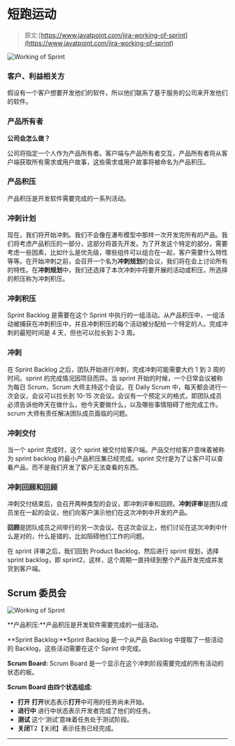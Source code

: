 # 短跑运动

> 原文:[https://www.javatpoint.com/jira-working-of-sprint](https://www.javatpoint.com/jira-working-of-sprint)

![Working of Sprint](../Images/7ff41176f88f4150a3b6193071ae843f.png)

### 客户、利益相关方

假设有一个客户想要开发他们的软件，所以他们联系了基于服务的公司来开发他们的软件。

### 产品所有者

**公司会怎么做？**

公司将指定一个人作为产品所有者。客户端与产品所有者交互，产品所有者将从客户端获取所有需求或用户故事，这些需求或用户故事将被命名为产品积压。

### 产品积压

产品积压是开发软件需要完成的一系列活动。

### 冲刺计划

现在，我们将开始冲刺。我们不会像在瀑布模型中那样一次开发完所有的产品。我们将考虑产品积压的一部分，这部分将首先开发。为了开发这个特定的部分，需要考虑一些因素，比如什么是优先级，哪些组件可以组合在一起，客户需要什么特性等等。在开始冲刺之前，会召开一个名为**冲刺规划**的会议，我们将在会上讨论所有的特性。在**冲刺规划**中，我们还选择了本次冲刺中将要开展的活动或积压，所选择的积压称为冲刺积压。

### 冲刺积压

Sprint Backlog 是需要在这个 Sprint 中执行的一组活动。从产品积压中，一组活动被捕获在冲刺积压中，并且冲刺积压的每个活动被分配给一个特定的人。完成冲刺的最短时间是 4 天，但也可以拉长到 2-3 周。

### 冲刺

在 Sprint Backlog 之后，团队开始进行冲刺，完成冲刺可能需要大约 1 到 3 周的时间。sprint 的完成情况因项目而异。当 sprint 开始的时候，一个日常会议被称为每日 Scrum，Scrum 大师主持这个会议。在 Daily Scrum 中，每天都会进行一次会议，会议可以拉长到 10-15 次会议。会议有一个预定义的格式，即团队成员必须告诉他昨天在做什么，他今天要做什么，以及哪些事情阻碍了他完成工作。scrum 大师有责任解决团队成员面临的问题。

### 冲刺交付

当一个 sprint 完成时，这个 sprint 被交付给客户端。产品交付给客户意味着被称为 sprint backlog 的最小产品积压集已经完成。sprint 交付是为了让客户可以查看产品，而不是我们开发了客户无法查看的东西。

### 冲刺回顾和回顾

冲刺交付结束后，会召开两种类型的会议，即冲刺评审和回顾。**冲刺评审**是团队成员坐在一起的会议，他们向客户演示他们在这次冲刺中开发的产品。

**回顾**是团队成员之间举行的另一次会议。在这次会议上，他们讨论在这次冲刺中什么是对的，什么是错的，比如阻碍他们工作的问题。

在 sprint 评审之后，我们回到 Product Backlog，然后进行 sprint 规划，选择 sprint backlog，即 sprint2，这样，这个周期一直持续到整个产品开发完成并发货到客户端。

## Scrum 委员会

![Working of Sprint](../Images/2e4bfc7f0222a307aabc289fe6c575f4.png)

**产品积压:**产品积压是开发软件需要完成的一组活动。

**Sprint Backlog:**Sprint Backlog 是一个从产品 Backlog 中提取了一些活动的 Backlog，这些活动需要在这个 Sprint 中完成。

**Scrum Board:** Scrum Board 是一个显示在这个冲刺阶段需要完成的所有活动的状态的板。

**Scrum Board 由四个状态组成:**

*   **打开**
    **打开**状态表示**打开**中可用的任务尚未开始。
*   **进行中**
    进行中状态表示开发者完成了他们的任务。
*   **测试**
    这个‘测试’意味着任务处于测试阶段。
*   **关闭**T2【关闭】表示任务已经完成。

* * *